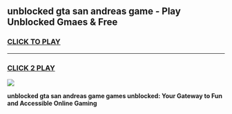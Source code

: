 
## unblocked gta san andreas game - Play Unblocked Gmaes & Free
<h3>
<a href="https://news.freeplayer.one?title=unblocked_gta_san_andreas_game&ref=16F">CLICK TO PLAY</a></h3>
<hr>

<h3>
<a href="https://news.freeplayer.one?title=unblocked_gta_san_andreas_game&ref=16F">CLICK 2 PLAY</a>
  
</h3>

<a href="https://news.freeplayer.one?title=unblocked_gta_san_andreas_game&ref=16F/"><img src="https://clearcache.store/games.png"></a>


**unblocked gta san andreas game games unblocked: Your Gateway to Fun and Accessible Online Gaming**
